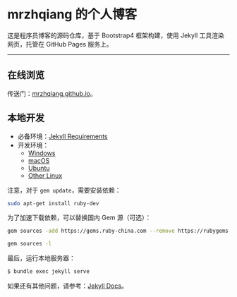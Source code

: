 mrzhqiang 的个人博客
===================

这是程序员博客的源码仓库，基于 Bootstrap4 框架构建，使用 Jekyll 工具渲染网页，托管在 GitHub Pages 服务上。

---

## 在线浏览

传送门：[mrzhqiang.github.io][1]。

## 本地开发

- 必备环境：[Jekyll Requirements][2]
- 开发环境：
  - [Windows][3]
  - [macOS][4]
  - [Ubuntu][5]
  - [Other Linux][6]

注意，对于 `gem update`，需要安装依赖：

```bash
sudo apt-get install ruby-dev
```

为了加速下载依赖，可以替换国内 Gem 源（可选）：

```bash
gem sources -add https://gems.ruby-china.com --remove https://rubygems.org/

gem sources -l
```

最后，运行本地服务器：

  ```bash
  $ bundle exec jekyll serve
  ```

如果还有其他问题，请参考：[Jekyll Docs][0]。



[1]:https://mrzhqiang.github.io/
[2]:https://jekyllrb.com/docs/installation/#requirements
[3]:https://jekyllrb.com/docs/installation/windows/
[4]:https://jekyllrb.com/docs/installation/macos/
[5]:https://jekyllrb.com/docs/installation/ubuntu/
[6]:https://jekyllrb.com/docs/installation/other-linux

[0]:https://jekyllrb.com/docs
